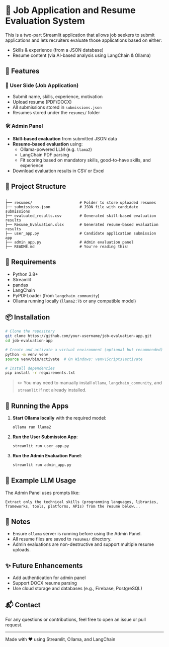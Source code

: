 # 🧠 Job Application and Resume Evaluation System

This is a two-part Streamlit application that allows job seekers to submit applications and lets recruiters evaluate those applications based on either:
- Skills & experience (from a JSON database)
- Resume content (via AI-based analysis using LangChain & Ollama)

## 🚀 Features

### 👤 User Side (Job Application)
- Submit name, skills, experience, motivation
- Upload resume (PDF/DOCX)
- All submissions stored in `submissions.json`
- Resumes stored under the `resumes/` folder

### 🛠️ Admin Panel
- **Skill-based evaluation** from submitted JSON data
- **Resume-based evaluation** using:
  - Ollama-powered LLM (e.g. `llama2`)
  - LangChain PDF parsing
  - Fit scoring based on mandatory skills, good-to-have skills, and experience
- Download evaluation results in CSV or Excel

## 📁 Project Structure

```
.
├── resumes/                     # Folder to store uploaded resumes
├── submissions.json             # JSON file with candidate submissions
├── evaluated_results.csv        # Generated skill-based evaluation results
├── Resume_Evaluation.xlsx       # Generated resume-based evaluation results
├── user_app.py                  # Candidate application submission app
├── admin_app.py                 # Admin evaluation panel
├── README.md                    # You're reading this!
```

## 🧠 Requirements

- Python 3.8+
- Streamlit
- pandas
- LangChain
- PyPDFLoader (from `langchain_community`)
- Ollama running locally (`llama2:7b` or any compatible model)

## 📦 Installation

```bash
# Clone the repository
git clone https://github.com/your-username/job-evaluation-app.git
cd job-evaluation-app

# Create and activate a virtual environment (optional but recommended)
python -m venv venv
source venv/bin/activate  # On Windows: venv\Scripts\activate

# Install dependencies
pip install -r requirements.txt
```

> ✏️ You may need to manually install `ollama`, `langchain_community`, and `streamlit` if not already installed.

## 🏁 Running the Apps

1. **Start Ollama locally** with the required model:
   ```bash
   ollama run llama2
   ```

2. **Run the User Submission App**:
   ```bash
   streamlit run user_app.py
   ```

3. **Run the Admin Evaluation Panel**:
   ```bash
   streamlit run admin_app.py
   ```

## 📄 Example LLM Usage

The Admin Panel uses prompts like:
```text
Extract only the technical skills (programming languages, libraries, frameworks, tools, platforms, APIs) from the resume below...
```

## 📌 Notes

- Ensure `ollama` server is running before using the Admin Panel.
- All resume files are saved to `resumes/` directory.
- Admin evaluations are non-destructive and support multiple resume uploads.

## ✨ Future Enhancements

- Add authentication for admin panel
- Support DOCX resume parsing
- Use cloud storage and databases (e.g., Firebase, PostgreSQL)

## 📬 Contact

For any questions or contributions, feel free to open an issue or pull request.

---

Made with ❤️ using Streamlit, Ollama, and LangChain
